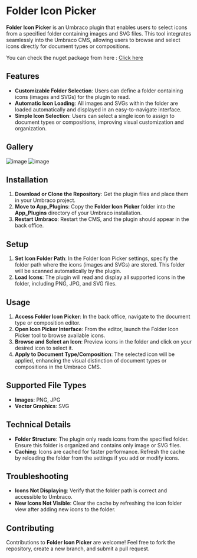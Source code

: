  
# Folder Icon Picker

**Folder Icon Picker** is an Umbraco plugin that enables users to select icons from a specified folder containing images and SVG files. This tool integrates seamlessly into the Umbraco CMS, allowing users to browse and select icons directly for document types or compositions.

You can check the nuget package from here : <a href="https://www.nuget.org/packages/Idris.Umbraco.Folder.IconPicker/#readme-body-tab">Click here</a>

## Features

- **Customizable Folder Selection**: Users can define a folder containing icons (images and SVGs) for the plugin to read.
- **Automatic Icon Loading**: All images and SVGs within the folder are loaded automatically and displayed in an easy-to-navigate interface.
- **Simple Icon Selection**: Users can select a single icon to assign to document types or compositions, improving visual customization and organization.

## Gallery

![image](https://github.com/user-attachments/assets/87fefae6-d472-4997-9dfd-43f846cf5984)
![image](https://github.com/user-attachments/assets/4da0a200-c5bc-477e-9dc0-b655dda9b70d)


## Installation

1. **Download or Clone the Repository**: Get the plugin files and place them in your Umbraco project.
2. **Move to App_Plugins**: Copy the **Folder Icon Picker** folder into the **App_Plugins** directory of your Umbraco installation.
3. **Restart Umbraco**: Restart the CMS, and the plugin should appear in the back office.

## Setup

1. **Set Icon Folder Path**: In the Folder Icon Picker settings, specify the folder path where the icons (images and SVGs) are stored. This folder will be scanned automatically by the plugin.
2. **Load Icons**: The plugin will read and display all supported icons in the folder, including PNG, JPG, and SVG files.

## Usage

1. **Access Folder Icon Picker**: In the back office, navigate to the document type or composition editor.
2. **Open Icon Picker Interface**: From the editor, launch the Folder Icon Picker tool to browse available icons.
3. **Browse and Select an Icon**: Preview icons in the folder and click on your desired icon to select it.
4. **Apply to Document Type/Composition**: The selected icon will be applied, enhancing the visual distinction of document types or compositions in the Umbraco CMS.

## Supported File Types

- **Images**: PNG, JPG
- **Vector Graphics**: SVG

## Technical Details

- **Folder Structure**: The plugin only reads icons from the specified folder. Ensure this folder is organized and contains only image or SVG files.
- **Caching**: Icons are cached for faster performance. Refresh the cache by reloading the folder from the settings if you add or modify icons.

## Troubleshooting

- **Icons Not Displaying**: Verify that the folder path is correct and accessible to Umbraco.
- **New Icons Not Visible**: Clear the cache by refreshing the icon folder view after adding new icons to the folder.

## Contributing

Contributions to **Folder Icon Picker** are welcome! Feel free to fork the repository, create a new branch, and submit a pull request.
 
